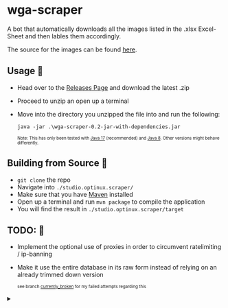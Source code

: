 # wga-scraper

A bot that automatically downloads all the images listed in the .xlsx Excel-Sheet and then lables them accordingly.

The source for the images can be found [here](https://www.wga.hu/).

## Usage 📲

- Head over to the [Releases Page](https://github.com/Optinux/wga-scraper/releases) and download the latest .zip
- Proceed to unzip an open up a terminal
- Move into the directory you unzipped the file into and run the following:

  `java -jar .\wga-scraper-0.2-jar-with-dependencies.jar`

  <sup><sup> Note: This has only been tested with [Java 17](https://adoptium.net/) (recommended) and [Java 8](https://developer.ibm.com/languages/java/semeru-runtimes/downloads). Other versions might behave differently. <sup><sup>

## Building from Source 🧱

- `git clone` the repo
- Navigate into `./studio.optinux.scraper/`
- Make sure that you have [Maven](https://maven.apache.org/index.html) installed
- Open up a terminal and run `mvn package` to compile the application
- You will find the result in `./studio.optinux.scraper/target`

## TODO: 📝

- Implement the optional use of proxies in order to circumvent ratelimiting / ip-banning
- Make it use the entire database in its raw form instead of relying on an already trimmed down version

  <sup><sup> see branch [currently_broken](https://github.com/Optinux/wga-scraper/tree/currently_broken) for my failed attempts regarding this

 <details>
    <summary>      
</summary>this somehow took ~8h to do due to me having to pretty much learn 80% of this from scratch lol
 </details>
